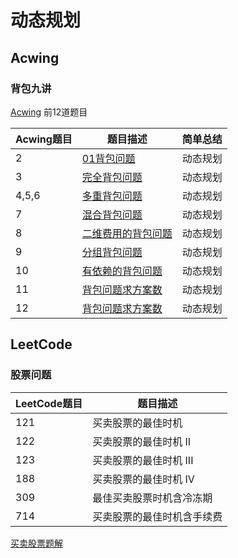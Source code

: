 # 动态规划

## Acwing

### 背包九讲

[Acwing](https://www.acwing.com/problem/search/1/?search_content=%E8%83%8C%E5%8C%85%E9%97%AE%E9%A2%98) 前12道题目

|    Acwing题目  |  题目描述    |  简单总结    |
| ---- | ---- | ---- |
|  2 |  [01背包问题](https://www.acwing.com/problem/content/2/)    |   动态规划   |
|  3 |  [完全背包问题](https://www.acwing.com/problem/content/3/)     |   动态规划   |
|  4,5,6 |  [多重背包问题](https://www.acwing.com/problem/content/6/)    |   动态规划   |
|  7 |  [混合背包问题](https://www.acwing.com/problem/content/7/)   |   动态规划   |
|  8 |  [二维费用的背包问题](https://www.acwing.com/problem/content/8/)    |   动态规划   |
|  9 |  [分组背包问题](https://www.acwing.com/problem/content/9/)    |   动态规划   |
|  10 |  [有依赖的背包问题](https://www.acwing.com/problem/content/10/)    |   动态规划   |
|  11 |  [背包问题求方案数](https://www.acwing.com/problem/content/11/)    |   动态规划   |
|  12 |  [背包问题求方案数](https://www.acwing.com/problem/content/12/)    |   动态规划   |


## LeetCode

### 股票问题

|    LeetCode题目  |  题目描述    |
| ---- | ---- |
|  121 |  买卖股票的最佳时机    |
|  122 |  买卖股票的最佳时机 II    |
|  123 |  买卖股票的最佳时机 III    |
|  188 |  买卖股票的最佳时机 IV    |
|  309 |  最佳买卖股票时机含冷冻期    |
|  714 |  买卖股票的最佳时机含手续费    |

[买卖股票题解](https://leetcode-cn.com/problems/best-time-to-buy-and-sell-stock-iii/solution/yi-ge-tong-yong-fang-fa-tuan-mie-6-dao-gu-piao-wen/)